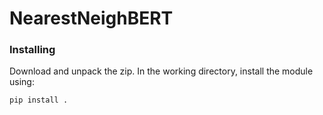 # NearestNeighBERT

### Installing 
Download and unpack the zip. In the working directory, install the module using:
```
pip install .
```
